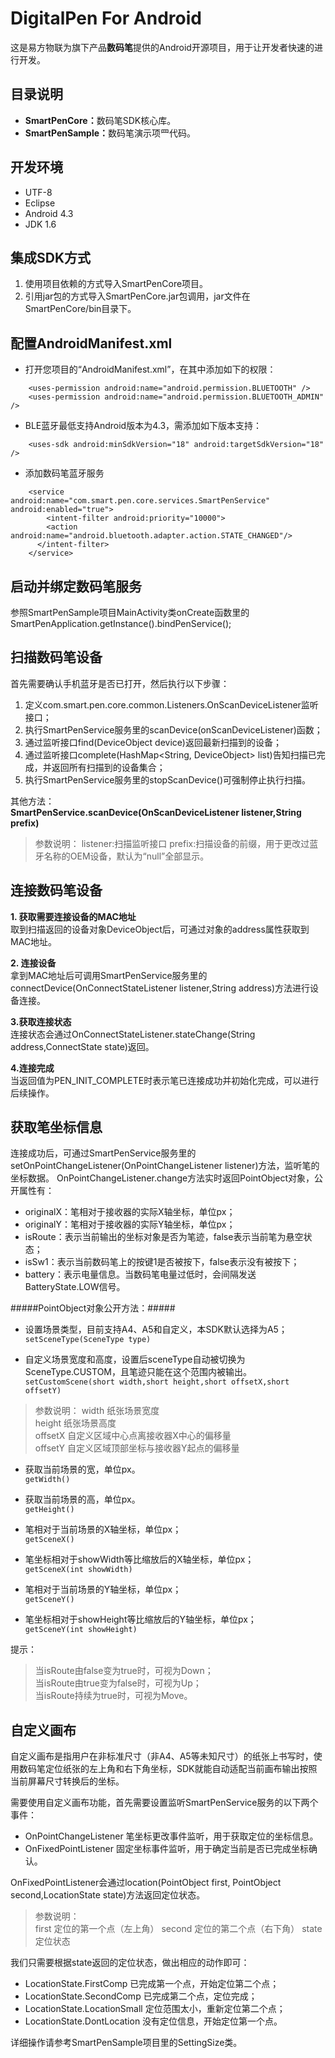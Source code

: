 # DigitalPen For Android
这是易方物联为旗下产品**数码笔**提供的Android开源项目，用于让开发者快速的进行开发。


## 目录说明 ##
- <b>SmartPenCore：</b>数码笔SDK核心库。
- <b>SmartPenSample：</b>数码笔演示项⺫代码。


## 开发环境 ##
- UTF-8
- Eclipse
- Android 4.3
- JDK 1.6


## 集成SDK方式 ##
1. 使用项目依赖的方式导入SmartPenCore项目。
2. 引用jar包的方式导入SmartPenCore.jar包调用，jar文件在SmartPenCore/bin目录下。


## 配置AndroidManifest.xml ##
- 打开您项目的“AndroidManifest.xml”，在其中添加如下的权限：
```
	<uses-permission android:name="android.permission.BLUETOOTH" />
	<uses-permission android:name="android.permission.BLUETOOTH_ADMIN" />
```

- BLE蓝牙最低支持Android版本为4.3，需添加如下版本支持：
```
	<uses-sdk android:minSdkVersion="18" android:targetSdkVersion="18" />
```

- 添加数码笔蓝牙服务
```
	<service android:name="com.smart.pen.core.services.SmartPenService" android:enabled="true">
		<intent-filter android:priority="10000">  
		<action android:name="android.bluetooth.adapter.action.STATE_CHANGED"/>  
	  </intent-filter>
	</service>
```

## 启动并绑定数码笔服务 ##
参照SmartPenSample项目MainActivity类onCreate函数里的SmartPenApplication.getInstance().bindPenService();


## 扫描数码笔设备 ##
首先需要确认手机蓝牙是否已打开，然后执行以下步骤：

1. 定义com.smart.pen.core.common.Listeners.OnScanDeviceListener监听接口；
2. 执行SmartPenService服务里的scanDevice(onScanDeviceListener)函数；
3. 通过监听接口find(DeviceObject device)返回最新扫描到的设备；
4. 通过监听接口complete(HashMap<String, DeviceObject> list)告知扫描已完成，并返回所有扫描到的设备集合；
5. 执行SmartPenService服务里的stopScanDevice()可强制停止执行扫描。

其他方法：  
**SmartPenService.scanDevice(OnScanDeviceListener listener,String prefix)**
> 参数说明：
> listener:扫描监听接口
> prefix:扫描设备的前缀，用于更改过蓝牙名称的OEM设备，默认为“null”全部显示。


## 连接数码笔设备 ##
**1. 获取需要连接设备的MAC地址**  
取到扫描返回的设备对象DeviceObject后，可通过对象的address属性获取到MAC地址。

**2. 连接设备**  
拿到MAC地址后可调用SmartPenService服务里的connectDevice(OnConnectStateListener listener,String address)方法进行设备连接。

**3.获取连接状态**  
连接状态会通过OnConnectStateListener.stateChange(String address,ConnectState state)返回。

**4.连接完成**  
当返回值为PEN_INIT_COMPLETE时表示笔已连接成功并初始化完成，可以进行后续操作。

## 获取笔坐标信息 ##
连接成功后，可通过SmartPenService服务里的setOnPointChangeListener(OnPointChangeListener listener)方法，监听笔的坐标数据。
OnPointChangeListener.change方法实时返回PointObject对象，公开属性有：

- originalX：笔相对于接收器的实际X轴坐标，单位px；
- originalY：笔相对于接收器的实际Y轴坐标，单位px；
- isRoute：表示当前输出的坐标对象是否为笔迹，false表示当前笔为悬空状态；
- isSw1：表示当前数码笔上的按键1是否被按下，false表示没有被按下；
- battery：表示电量信息。当数码笔电量过低时，会间隔发送BatteryState.LOW信号。


#####PointObject对象公开方法：#####
- 设置场景类型，目前支持A4、A5和自定义，本SDK默认选择为A5；  
```	setSceneType(SceneType type) ```
	
- 自定义场景宽度和高度，设置后sceneType自动被切换为SceneType.CUSTOM，且笔迹只能在这个范围内被输出。  
```	setCustomScene(short width,short height,short offsetX,short offsetY) ```  
> 参数说明：
> width			纸张场景宽度  
> height		纸张场景高度  
> offsetX		自定义区域中心点离接收器X中心的偏移量  
> offsetY		自定义区域顶部坐标与接收器Y起点的偏移量  

- 获取当前场景的宽，单位px。  
```	getWidth() ```
		
- 获取当前场景的高，单位px。  
```	getHeight() ```
	
- 笔相对于当前场景的X轴坐标，单位px；  
```	getSceneX() ```

- 笔坐标相对于showWidth等比缩放后的X轴坐标，单位px；  	
```	getSceneX(int showWidth) ```
	
- 笔相对于当前场景的Y轴坐标，单位px；  
```	getSceneY() ```
	
- 笔坐标相对于showHeight等比缩放后的Y轴坐标，单位px；  
```	getSceneY(int showHeight) ```
	

提示：
> 当isRoute由false变为true时，可视为Down；  
> 当isRoute由true变为false时，可视为Up；  
> 当isRoute持续为true时，可视为Move。  

## 自定义画布 ##
自定义画布是指用户在非标准尺寸（非A4、A5等未知尺寸）的纸张上书写时，使用数码笔定位纸张的左上角和右下角坐标，SDK就能自动适配当前画布输出按照当前屏幕尺寸转换后的坐标。


需要使用自定义画布功能，首先需要设置监听SmartPenService服务的以下两个事件：

- OnPointChangeListener 笔坐标更改事件监听，用于获取定位的坐标信息。
- OnFixedPointListener 固定坐标事件监听，用于确定当前是否已完成坐标确认。

OnFixedPointListener会通过location(PointObject first, PointObject second,LocationState state)方法返回定位状态。
> 参数说明：  
> first		定位的第一个点（左上角）
> second	定位的第二个点（右下角）
> state		定位状态

我们只需要根据state返回的定位状态，做出相应的动作即可：

- LocationState.FirstComp		已完成第一个点，开始定位第二个点；
- LocationState.SecondComp		已完成第二个点，定位完成；
- LocationState.LocationSmall	定位范围太小，重新定位第二个点；
- LocationState.DontLocation	没有定位信息，开始定位第一个点。

详细操作请参考SmartPenSample项目里的SettingSize类。